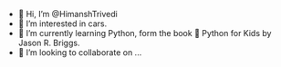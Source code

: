 - 👋 Hi, I’m @HimanshTrivedi
- 👀 I’m interested in cars.
- 🌱 I’m currently learning Python, form the book 📙 Python for Kids by Jason R. Briggs.
- 💞️ I’m looking to collaborate on ...

<!---
HimanshTrivedi/HimanshTrivedi is a ✨ special ✨ repository because its `README.md` (this file) appears on your GitHub profile.
You can click the Preview link to take a look at your changes.
--->
